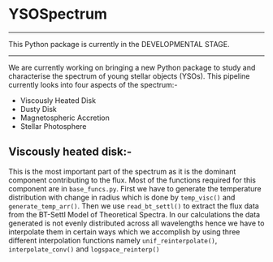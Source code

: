 # YSOSpectrum
*******************************
This Python package is currently in the DEVELOPMENTAL STAGE.
*******************************
We are currently working on bringing a new Python package to study and characterise the spectrum of young stellar objects (YSOs).
This pipeline currently looks into four aspects of the spectrum:-
- Viscously Heated Disk
- Dusty Disk
- Magnetospheric Accretion
- Stellar Photosphere

## Viscously heated disk:-
This is the most important part of the spectrum as it is the dominant component contributing to the flux. 
Most of the functions required for this component are in ```base_funcs.py```.
First we have to generate the temperature distribution with change in radius which is done by ```temp_visc()``` and ```generate_temp_arr()```.
Then we use ```read_bt_settl()``` to extract the flux data from the BT-Settl Model of Theoretical Spectra.
In our calculations the data generated is not evenly distributed across all wavelengths hence we have to interpolate them in certain ways which we accomplish by using three different interpolation functions namely ```unif_reinterpolate()```, ```interpolate_conv()``` and ```logspace_reinterp()```

